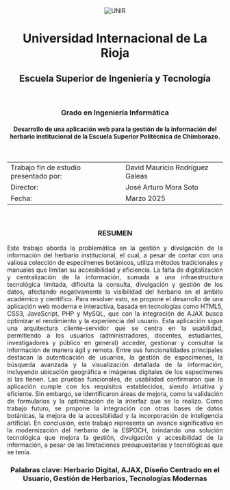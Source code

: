 <div align="center"> <img src="https://github.com/user-attachments/assets/42801e35-ce95-4437-80c3-f0bdcda15d6f" alt="UNIR" /> </div>
<h1 align="center"> Universidad Internacional de La Rioja </h1>
<h2 align="center"> Escuela Superior de Ingeniería y Tecnología  </h2>

<br>
<h3 align="center"> Grado en Ingeniería Informática  </h3>
<h4 align="center"> Desarrollo de una aplicación web para la gestión de la información del herbario institucional de la Escuela Superior Politécnica de Chimborazo.  </h4>

<br>
<table align="center">
  <tbody>
    <tr>
      <td> Trabajo fin de estudio presentado por: </td>
      <td> David Mauricio Rodríguez Galeas </td>
    </tr>
    <tr>
      <td> Director: </td>
      <td> José Arturo Mora Soto </td>
    </tr>
     <tr>
      <td> Fecha: </td>
      <td> Marzo 2025 </td>
    </tr>
    </tbody>
</table>
<br>

<h3 align="center"> RESUMEN  </h3>

<p align="justify"> Este trabajo aborda la problemática en la gestión y divulgación de la información del herbario institucional, el cual, a pesar de contar con una valiosa colección de especímenes botánicos, utiliza métodos tradicionales y manuales que limitan su accesibilidad y eficiencia. La falta de digitalización y centralización de la información, sumada a una infraestructura tecnológica limitada, dificulta la consulta, divulgación y gestión de los datos, afectando negativamente la visibilidad del herbario en el ámbito académico y científico.
Para resolver esto, se propone el desarrollo de una aplicación web moderna e interactiva, basada en tecnologías como HTML5, CSS3, JavaScript, PHP y MySQL, que con la integración de AJAX busca optimizar el rendimiento y la experiencia del usuario. Esta aplicación sigue una arquitectura cliente-servidor que se centra en la usabilidad, permitiendo a los usuarios (administradores, docentes, estudiantes, investigadores y público en general) acceder, gestionar y consultar la información de manera ágil y remota. Entre sus funcionalidades principales destacan la autenticación de usuarios, la gestión de especímenes, la búsqueda avanzada y la visualización detallada de la información, incluyendo ubicación geográfica e imágenes digitales de los especímenes si las tienen.
Las pruebas funcionales, de usabilidad confirmaron que la aplicación cumple con los requisitos establecidos, siendo intuitiva y eficiente. Sin embargo, se identificaron áreas de mejora, como la validación de formularios y la optimización de la interfaz que se lo realizo. Como trabajo futuro, se propone la integración con otras bases de datos botánicas, la mejora de la accesibilidad y la incorporación de inteligencia artificial.
En conclusión, este trabajo representa un avance significativo en la modernización del herbario de la ESPOCH, brindando una solución tecnológica que mejora la gestión, divulgación y accesibilidad de la información, a pesar de las limitaciones presupuestarias y tecnológicas que se tenía. </p>

<h3 align="center"> Palabras clave: Herbario Digital, AJAX, Diseño Centrado en el Usuario, Gestión de Herbarios, Tecnologías Modernas  </h3>
